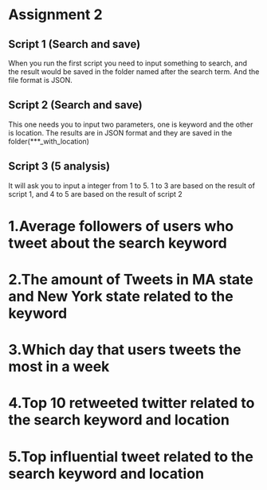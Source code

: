 # Assignment 2

## Script 1 (Search and save)
When you run the first script you need to input something to search, and the result would be saved in the folder named after the search term. And the file format is JSON. 

## Script 2 (Search and save)

This one needs you to input two parameters, one is keyword and the other is location. The results are in JSON format and they are saved in the folder(***_with_location)

## Script 3 (5 analysis)

It will ask you to input a integer from 1 to 5.
1 to 3 are based on the result of script 1, and 4 to 5 are based on the result of script 2
# 1.Average followers of users who tweet about the search keyword
# 2.The amount of Tweets in MA state and New York state related to the keyword
# 3.Which day that users tweets the most in a week
# 4.Top 10 retweeted twitter related to the search keyword and location
# 5.Top influential tweet related to the search keyword and location